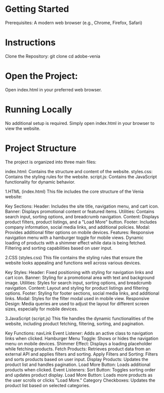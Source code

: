 # Getting Started
Prerequisites:
A modern web browser (e.g., Chrome, Firefox, Safari)

# Instructions
Clone the Repository:
git clone <repository-url>
cd adobe-venia

# Open the Project:
Open index.html in your preferred web browser.

# Running Locally
No additional setup is required. Simply open index.html in your browser to view the website.
# Project Structure
The project is organized into three main files:

index.html: Contains the structure and content of the website.
styles.css: Contains the styling rules for the website.
script.js: Contains the JavaScript functionality for dynamic behavior.

1.HTML (index.html)
This file includes the core structure of the Venia website:

Key Sections:
Header: Includes the site title, navigation menu, and cart icon.
Banner: Displays promotional content or featured items.
Utilities: Contains search input, sorting options, and breadcrumb navigation.
Content: Displays product filters, product listings, and a "Load More" button.
Footer: Includes company information, social media links, and additional policies.
Modal: Provides additional filter options on mobile devices.
Features:
Responsive navigation menu with a hamburger toggle for mobile views.
Dynamic loading of products with a shimmer effect while data is being fetched.
Filtering and sorting capabilities based on user input.

2.CSS (styles.css)
This file contains the styling rules that ensure the website looks appealing and functions well across various devices.

Key Styles:
Header: Fixed positioning with styling for navigation links and cart icon.
Banner: Styling for a promotional area with text and background image.
Utilities: Styles for search input, sorting options, and breadcrumb navigation.
Content: Layout and styling for product listings and filtering options.
Footer: Styling for footer sections, social media links, and additional links.
Modal: Styles for the filter modal used in mobile view.
Responsive Design:
Media queries are used to adjust the layout for different screen sizes, especially for mobile devices.

3.JavaScript (script.js)
This file handles the dynamic functionalities of the website, including product fetching, filtering, sorting, and pagination.

Key Functions:
navLink Event Listener: Adds an active class to navigation links when clicked.
Hamburger Menu Toggle: Shows or hides the navigation menu on mobile devices.
Shimmer Effect: Displays a loading placeholder while fetching products.
Fetch Products: Retrieves product data from an external API and applies filters and sorting.
Apply Filters and Sorting: Filters and sorts products based on user input.
Display Products: Updates the product list and handles pagination.
Load More Button: Loads additional products when clicked.
Event Listeners:
Sort Button: Toggles sorting order and updates product display.
Load More Button: Loads more products as the user scrolls or clicks "Load More."
Category Checkboxes: Updates the product list based on selected categories.

